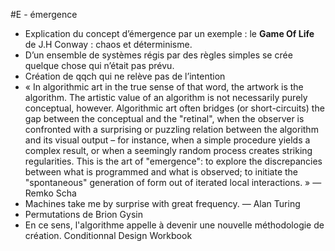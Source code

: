 #E - émergence



+ Explication du concept d’émergence par un exemple : le **Game Of Life** de J.H Conway : chaos et déterminisme.
+ D’un ensemble de systèmes régis par des règles simples se crée quelque chose qui n’était pas prévu.
+ Création de qqch qui ne relève pas de l’intention
+ « In algorithmic art in the true sense of that word, the artwork is the algorithm. The artistic value of an algorithm is not necessarily purely conceptual, however. Algorithmic art often bridges (or short-circuits) the gap between the conceptual and the "retinal", when the observer is confronted with a surprising or puzzling relation between the algorithm and its visual output – for instance, when a simple procedure yields a complex result, or when a seemingly random process creates striking regularities. This is the art of "emergence": to explore the discrepancies between what is programmed and what is observed; to initiate the "spontaneous" generation of form out of iterated local interactions. » — Remko Scha
+ Machines take me by surprise with great frequency. — Alan Turing
+ Permutations de Brion Gysin
+ En ce sens, l'algorithme appelle à devenir une nouvelle méthodologie de création. Conditionnal Design Workbook

